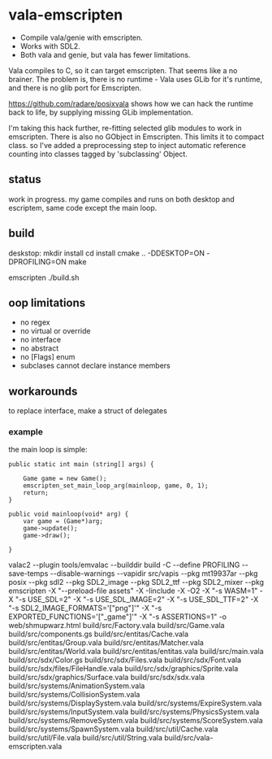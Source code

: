 # vala-emscripten

* Compile vala/genie with emscripten. 
* Works with SDL2. 
* Both vala and genie, but vala has fewer limitations.

Vala compiles to C, so it can target emscripten. That seems like a no brainer. 
The problem is, there is no runtime - Vala uses GLib for it's runtime, and there is no glib port for Emscripten. 

https://github.com/radare/posixvala shows how we can hack the runtime back to life, by supplying missing GLib implementation.

I'm taking this hack further, re-fitting selected glib modules to work in emscripten. 
There is also no GObject in Emscripten. This limits it to compact class. so I've added a preprocessing step to inject automatic reference counting into classes tagged by 'subclassing' Object.

## status
work in progress. my game compiles and runs on both desktop and escriptem, same code except the main loop.

## build

deskstop:
mkdir install
cd install
cmake .. -DDESKTOP=ON -DPROFILING=ON
make

emscripten
./build.sh

## oop limitations

* no regex
* no virtual or override
* no interface
* no abstract
* no [Flags] enum
* subclases cannot declare instance members

## workarounds
to replace interface, make a struct of delegates

### example
the main loop is simple:


```vala
public static int main (string[] args) {

    Game game = new Game();
    emscripten_set_main_loop_arg(mainloop, game, 0, 1);
    return;
}

public void mainloop(void* arg) {
    var game = (Game*)arg;
    game->update();
    game->draw();

}
```



valac2 --plugin tools/emvalac --builddir build -C --define PROFILING --save-temps --disable-warnings --vapidir src/vapis --pkg mt19937ar --pkg posix --pkg sdl2 --pkg SDL2_image --pkg SDL2_ttf --pkg SDL2_mixer --pkg emscripten -X "--preload-file assets" -X -Iinclude -X -O2 -X "-s WASM=1" -X "-s USE_SDL=2" -X "-s USE_SDL_IMAGE=2" -X "-s USE_SDL_TTF=2"  -X "-s SDL2_IMAGE_FORMATS='[\"png\"]'" -X "-s EXPORTED_FUNCTIONS='[\"_game\"]'" -X "-s ASSERTIONS=1" -o web/shmupwarz.html  build/src/Factory.vala build/src/Game.vala build/src/components.gs build/src/entitas/Cache.vala build/src/entitas/Group.vala build/src/entitas/Matcher.vala build/src/entitas/World.vala build/src/entitas/entitas.vala build/src/main.vala build/src/sdx/Color.gs build/src/sdx/Files.vala build/src/sdx/Font.vala build/src/sdx/files/FileHandle.vala build/src/sdx/graphics/Sprite.vala build/src/sdx/graphics/Surface.vala build/src/sdx/sdx.vala build/src/systems/AnimationSystem.vala build/src/systems/CollisionSystem.vala build/src/systems/DisplaySystem.vala build/src/systems/ExpireSystem.vala build/src/systems/InputSystem.vala build/src/systems/PhysicsSystem.vala build/src/systems/RemoveSystem.vala build/src/systems/ScoreSystem.vala build/src/systems/SpawnSystem.vala build/src/util/Cache.vala build/src/util/File.vala build/src/util/String.vala build/src/vala-emscripten.vala

